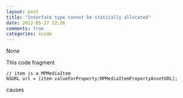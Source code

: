 ```yaml
---
layout: post
title: "Interface type cannot be statically allocated"
date: 2012-05-27 12:26
comments: true
categories: xcode
---
```


None


This code fragment
```
// item is a MPMediaItem
NSURL url = [item valueForProperty:MPMediaItemPropertyAssetURL];
```

causes 

